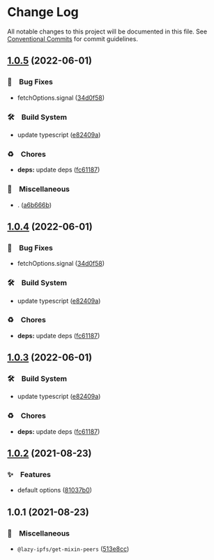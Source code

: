 # Change Log

All notable changes to this project will be documented in this file.
See [Conventional Commits](https://conventionalcommits.org) for commit guidelines.

## [1.0.5](https://github.com/bluelovers/ws-ipfs/compare/@lazy-ipfs/get-mixin-peers@1.0.2...@lazy-ipfs/get-mixin-peers@1.0.5) (2022-06-01)


### 🐛　Bug Fixes

* fetchOptions.signal ([34d0f58](https://github.com/bluelovers/ws-ipfs/commit/34d0f582b2aede84c8c3368f120fba53dd44377d))


### 🛠　Build System

* update typescript ([e82409a](https://github.com/bluelovers/ws-ipfs/commit/e82409a1d08dcfae1d7e6a1c628d5280b22fb6b7))


### ♻️　Chores

* **deps:** update deps ([fc61187](https://github.com/bluelovers/ws-ipfs/commit/fc61187b003a17693ce8ba63ec8d80a5981dd9ce))


### 🔖　Miscellaneous

* . ([a6b666b](https://github.com/bluelovers/ws-ipfs/commit/a6b666b2408b5e3416c8e3456b19af74ec9b8caa))





## [1.0.4](https://github.com/bluelovers/ws-ipfs/compare/@lazy-ipfs/get-mixin-peers@1.0.2...@lazy-ipfs/get-mixin-peers@1.0.4) (2022-06-01)


### 🐛　Bug Fixes

* fetchOptions.signal ([34d0f58](https://github.com/bluelovers/ws-ipfs/commit/34d0f582b2aede84c8c3368f120fba53dd44377d))


### 🛠　Build System

* update typescript ([e82409a](https://github.com/bluelovers/ws-ipfs/commit/e82409a1d08dcfae1d7e6a1c628d5280b22fb6b7))


### ♻️　Chores

* **deps:** update deps ([fc61187](https://github.com/bluelovers/ws-ipfs/commit/fc61187b003a17693ce8ba63ec8d80a5981dd9ce))





## [1.0.3](https://github.com/bluelovers/ws-ipfs/compare/@lazy-ipfs/get-mixin-peers@1.0.2...@lazy-ipfs/get-mixin-peers@1.0.3) (2022-06-01)


### 🛠　Build System

* update typescript ([e82409a](https://github.com/bluelovers/ws-ipfs/commit/e82409a1d08dcfae1d7e6a1c628d5280b22fb6b7))


### ♻️　Chores

* **deps:** update deps ([fc61187](https://github.com/bluelovers/ws-ipfs/commit/fc61187b003a17693ce8ba63ec8d80a5981dd9ce))





## [1.0.2](https://github.com/bluelovers/ws-ipfs/compare/@lazy-ipfs/get-mixin-peers@1.0.1...@lazy-ipfs/get-mixin-peers@1.0.2) (2021-08-23)


### ✨　Features

* default options ([81037b0](https://github.com/bluelovers/ws-ipfs/commit/81037b0916454ffd95cf4e32947e51b72dff251e))





## 1.0.1 (2021-08-23)


### 🔖　Miscellaneous

* `@lazy-ipfs/get-mixin-peers` ([513e8cc](https://github.com/bluelovers/ws-ipfs/commit/513e8cc7641ec4b63f2d3573d4376edefcf92204))
